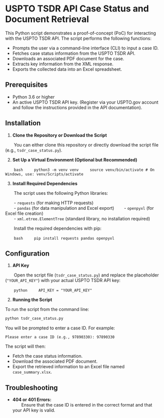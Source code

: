 # USPTO TSDR API Case Status and Document Retrieval

This Python script demonstrates a proof-of-concept (PoC) for interacting with the USPTO TSDR API. The script performs the following functions:

- Prompts the user via a command-line interface (CLI) to input a case ID.
- Fetches case status information from the USPTO TSDR API.
- Downloads an associated PDF document for the case.
- Extracts key information from the XML response.
- Exports the collected data into an Excel spreadsheet.

## Prerequisites

- Python 3.6 or higher  
- An active USPTO TSDR API key. (Register via your USPTO.gov account and follow the instructions provided in the API documentation).

## Installation

1. **Clone the Repository or Download the Script**

  You can either clone this repository or directly download the script file (e.g., `tsdr_case_status.py`).

2. **Set Up a Virtual Environment (Optional but Recommended)**

  ```bash  
  python3 -m venv venv  
  source venv/bin/activate # On Windows, use: venv/Scripts/activate  
  ```

3. **Install Required Dependencies**

  The script uses the following Python libraries:

  - `requests` (for making HTTP requests)  
  - `pandas` (for data manipulation and Excel export) 
  - `openpyxl` (for Excel file creation)  
  - `xml.etree.ElementTree` (standard library, no installation required)

  Install the required dependencies with pip:

  ```bash  
  pip install requests pandas openpyxl  
  ```

## Configuration

1. **API Key**

  Open the script file (`tsdr_case_status.py`) and replace the placeholder (`"YOUR_API_KEY"`) with your actual USPTO TSDR API key:

  ```python  
  API_KEY = "YOUR_API_KEY"  
  ```

2. **Running the Script**

To run the script from the command line:

```bash  
python tsdr_case_status.py  
```

You will be prompted to enter a case ID. For example:

```  
Please enter a case ID (e.g., 97890330): 97890330  
```

The script will then:

- Fetch the case status information.  
- Download the associated PDF document.  
- Export the retrieved information to an Excel file named `case_summary.xlsx`.

## Troubleshooting

- **404 or 401 Errors:**  
  Ensure that the case ID is entered in the correct format and that your API key is valid. 